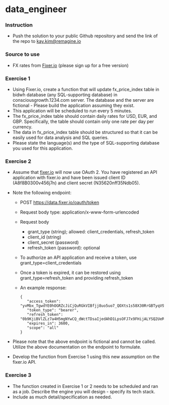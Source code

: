 # data_engineer

### Instruction

- Push the solution to your public Github repository and send the link of the repo to kay.kim@remagine.io

### Source to use

- FX rates from [Fixer.io](https://fixer.io/) (please sign up for a free version)

### Exercise 1

- Using Fixer.io, create a function that will update fx_price_index table in bidwh database (any SQL-supporting database) in consciousgrowth.1234.com server. The database and the server are fictional - Please build the application assuming they exist.
- This application will be scheduled to run every 5 minutes.
- The fx_price_index table should contain daily rates for USD, EUR, and GBP. Specifically, the table should contain only one rate per day per currency.
- The data in fx_price_index table should be structured so that it can be easily used for data analysis and SQL queries.
- Please state the language(s) and the type of SQL-supporting database you used for this application.

### Exercise 2

- Assume that [fixer.io](http://fixer.io) will now use OAuth 2. You have registered an API application with fixer.io and have been issued client ID (A8f8B0300v456j7n) and client secret (N35620nff35Ndb05).
- Note the following endpoint:
    - POST https://data.fixer.io/oauth/token
    - Request body type: application/x-www-form-urlencoded
    - Request body
        - grant_type (string); allowed: client_credentials, refresh_token
        - client_id (string)
        - client_secret (password)
        - refresh_token (password): optional
    - To authorize an API application and receive a token, use grant_type=client_credentials
    - Once a token is expired, it can be restored using grant_type=refresh_token and providing refresh_token
    - An example response:

        ```
        {
           "access_token": "yvMbx_TgwdYE0hOGRZcJiCjQuRGkVIBfjj8uo5uo7_QOXts1s58X30RrGBTyqV9h26SUHcZPNbZ",
           "token_type": "bearer",
           "refresh_token": "0b9KjiBVlZLz7a4H5mgNYwCQ_dWctTDsaIjedAhD1LpsOFJ7x9FHijALYSQ2UeRq5VEVYEaGf6",
           "expires_in": 3600,
           "scope": "all"
        }
        ```

- Please note that the above endpoint is fictional and cannot be called. Utilize the above documentation on the endpoint to formulate.
- Develop the function from Exercise 1 using this new assumption on the fixer.io API.

### Exercise 3

- The function created in Exercise 1 or 2 needs to be scheduled and ran as a job. Describe the engine you will design - specify its tech stack. 
- Include as much detail/specification as needed.
